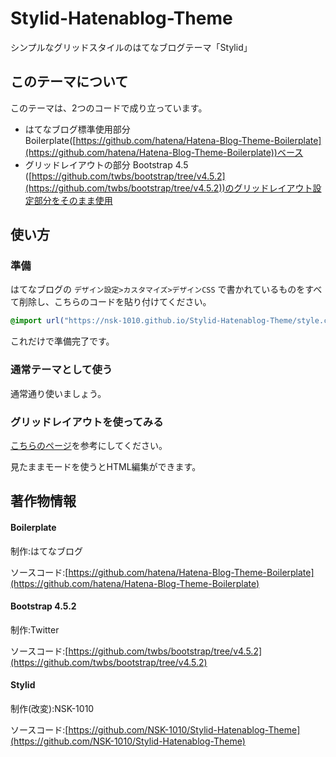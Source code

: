 # Stylid-Hatenablog-Theme
シンプルなグリッドスタイルのはてなブログテーマ「Stylid」

## このテーマについて
このテーマは、2つのコードで成り立っています。

- はてなブログ標準使用部分    Boilerplate([https://github.com/hatena/Hatena-Blog-Theme-Boilerplate](https://github.com/hatena/Hatena-Blog-Theme-Boilerplate))ベース
- グリッドレイアウトの部分    Bootstrap 4.5 ([https://github.com/twbs/bootstrap/tree/v4.5.2](https://github.com/twbs/bootstrap/tree/v4.5.2))のグリッドレイアウト設定部分をそのまま使用

## 使い方
### 準備
はてなブログの `デザイン設定>カスタマイズ>デザインCSS` で書かれているものをすべて削除し、こちらのコードを貼り付けてください。
```css
@import url("https://nsk-1010.github.io/Stylid-Hatenablog-Theme/style.css");
```
これだけで準備完了です。

### 通常テーマとして使う
通常通り使いましょう。
### グリッドレイアウトを使ってみる
[こちらのページ](https://getbootstrap.jp/docs/4.5/layout/grid/)を参考にしてください。

見たままモードを使うとHTML編集ができます。

## 著作物情報
#### Boilerplate
制作:はてなブログ

ソースコード:[https://github.com/hatena/Hatena-Blog-Theme-Boilerplate](https://github.com/hatena/Hatena-Blog-Theme-Boilerplate)
#### Bootstrap 4.5.2
制作:Twitter

ソースコード:[https://github.com/twbs/bootstrap/tree/v4.5.2](https://github.com/twbs/bootstrap/tree/v4.5.2)
#### Stylid
制作(改変):NSK-1010

ソースコード:[https://github.com/NSK-1010/Stylid-Hatenablog-Theme](https://github.com/NSK-1010/Stylid-Hatenablog-Theme)
